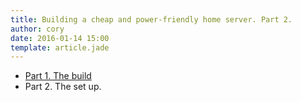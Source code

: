 ```yaml
---
title: Building a cheap and power-friendly home server. Part 2.
author: cory
date: 2016-01-14 15:00
template: article.jade
---
```


*  [Part 1. The build](../building-a-cheap-power-friendly-home-server-part1)
*  Part 2. The set up.

